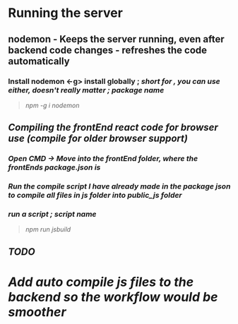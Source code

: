 # Running the server

## nodemon - Keeps the server running, even after backend code changes - refreshes the code automatically
### Install nodemon  <-g> install globally ; <i> short for <install>, you can use either, doesn't really matter ; <nodemon> package name
> npm -g i nodemon 

## Compiling the frontEnd react code for browser use (compile for older browser support)
### Open CMD -> Move into the frontEnd folder, where the frontEnds package.json is
### Run the compile script I have already made in the package json to compile all files in js folder into public_js folder

### <run> run a script ; <jsbuild> script name
> npm run jsbuild


## TODO
# Add auto compile js files to the backend so the workflow would be smoother
